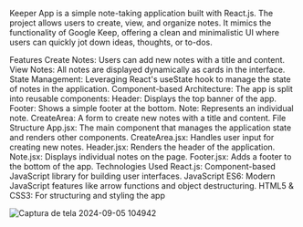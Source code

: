 
  Keeper App is a simple note-taking application built with React.js. The project allows users to create, view, and organize notes. It mimics the functionality of Google Keep, offering a clean and minimalistic UI where users can quickly jot down ideas, thoughts, or to-dos.

Features
Create Notes: Users can add new notes with a title and content.
View Notes: All notes are displayed dynamically as cards in the interface.
State Management: Leveraging React's useState hook to manage the state of notes in the application.
Component-based Architecture: The app is split into reusable components:
Header: Displays the top banner of the app.
Footer: Shows a simple footer at the bottom.
Note: Represents an individual note.
CreateArea: A form to create new notes with a title and content.
File Structure
App.jsx: The main component that manages the application state and renders other components.
CreateArea.jsx: Handles user input for creating new notes.
Header.jsx: Renders the header of the application.
Note.jsx: Displays individual notes on the page.
Footer.jsx: Adds a footer to the bottom of the app.
Technologies Used
React.js: Component-based JavaScript library for building user interfaces.
JavaScript ES6: Modern JavaScript features like arrow functions and object destructuring.
HTML5 & CSS3: For structuring and styling the app



![Captura de tela 2024-09-05 104942](https://github.com/user-attachments/assets/96937ed9-08a6-47d3-9dc0-4c2e3dd65c55)
